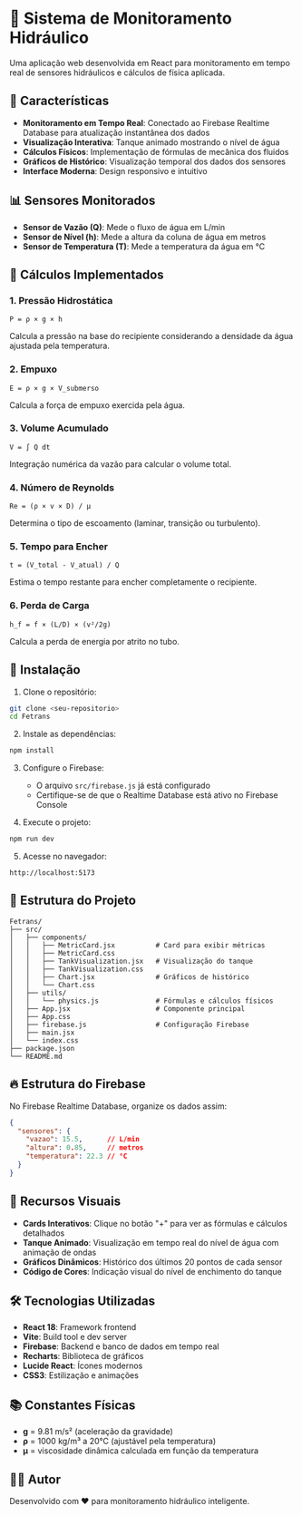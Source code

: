 # 🌊 Sistema de Monitoramento Hidráulico

Uma aplicação web desenvolvida em React para monitoramento em tempo real de sensores hidráulicos e cálculos de física aplicada.

## 🚀 Características

- **Monitoramento em Tempo Real**: Conectado ao Firebase Realtime Database para atualização instantânea dos dados
- **Visualização Interativa**: Tanque animado mostrando o nível de água
- **Cálculos Físicos**: Implementação de fórmulas de mecânica dos fluidos
- **Gráficos de Histórico**: Visualização temporal dos dados dos sensores
- **Interface Moderna**: Design responsivo e intuitivo

## 📊 Sensores Monitorados

- **Sensor de Vazão (Q)**: Mede o fluxo de água em L/min
- **Sensor de Nível (h)**: Mede a altura da coluna de água em metros
- **Sensor de Temperatura (T)**: Mede a temperatura da água em °C

## 🧮 Cálculos Implementados

### 1. Pressão Hidrostática
```
P = ρ × g × h
```
Calcula a pressão na base do recipiente considerando a densidade da água ajustada pela temperatura.

### 2. Empuxo
```
E = ρ × g × V_submerso
```
Calcula a força de empuxo exercida pela água.

### 3. Volume Acumulado
```
V = ∫ Q dt
```
Integração numérica da vazão para calcular o volume total.

### 4. Número de Reynolds
```
Re = (ρ × v × D) / μ
```
Determina o tipo de escoamento (laminar, transição ou turbulento).

### 5. Tempo para Encher
```
t = (V_total - V_atual) / Q
```
Estima o tempo restante para encher completamente o recipiente.

### 6. Perda de Carga
```
h_f = f × (L/D) × (v²/2g)
```
Calcula a perda de energia por atrito no tubo.

## 🔧 Instalação

1. Clone o repositório:
```bash
git clone <seu-repositorio>
cd Fetrans
```

2. Instale as dependências:
```bash
npm install
```

3. Configure o Firebase:
   - O arquivo `src/firebase.js` já está configurado
   - Certifique-se de que o Realtime Database está ativo no Firebase Console

4. Execute o projeto:
```bash
npm run dev
```

5. Acesse no navegador:
```
http://localhost:5173
```

## 📁 Estrutura do Projeto

```
Fetrans/
├── src/
│   ├── components/
│   │   ├── MetricCard.jsx          # Card para exibir métricas
│   │   ├── MetricCard.css
│   │   ├── TankVisualization.jsx   # Visualização do tanque
│   │   ├── TankVisualization.css
│   │   ├── Chart.jsx               # Gráficos de histórico
│   │   └── Chart.css
│   ├── utils/
│   │   └── physics.js              # Fórmulas e cálculos físicos
│   ├── App.jsx                     # Componente principal
│   ├── App.css
│   ├── firebase.js                 # Configuração Firebase
│   ├── main.jsx
│   └── index.css
├── package.json
└── README.md
```

## 🔥 Estrutura do Firebase

No Firebase Realtime Database, organize os dados assim:

```json
{
  "sensores": {
    "vazao": 15.5,      // L/min
    "altura": 0.85,     // metros
    "temperatura": 22.3 // °C
  }
}
```

## 🎨 Recursos Visuais

- **Cards Interativos**: Clique no botão "+" para ver as fórmulas e cálculos detalhados
- **Tanque Animado**: Visualização em tempo real do nível de água com animação de ondas
- **Gráficos Dinâmicos**: Histórico dos últimos 20 pontos de cada sensor
- **Código de Cores**: Indicação visual do nível de enchimento do tanque

## 🛠️ Tecnologias Utilizadas

- **React 18**: Framework frontend
- **Vite**: Build tool e dev server
- **Firebase**: Backend e banco de dados em tempo real
- **Recharts**: Biblioteca de gráficos
- **Lucide React**: Ícones modernos
- **CSS3**: Estilização e animações

## 📚 Constantes Físicas

- **g** = 9.81 m/s² (aceleração da gravidade)
- **ρ** = 1000 kg/m³ a 20°C (ajustável pela temperatura)
- **μ** = viscosidade dinâmica calculada em função da temperatura

## 👨‍💻 Autor

Desenvolvido com ❤️ para monitoramento hidráulico inteligente.

